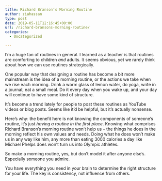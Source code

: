 ```yaml
---
title: Richard Branson’s Morning Routine
author: ziahassan
type: post
date: 2019-05-11T12:16:45+00:00
url: /richard-bransons-morning-routine/
categories:
  - Uncategorized

---
```

I&#8217;m a huge fan of routines in general. I learned as a teacher is that routines are comforting to children _and_ adults. It seems obvious, yet we rarely think about how we can use routines strategically. 

One popular way that designing a routine has become a bit more mainstream is the idea of a morning routine, or the actions we take when we rise each morning. Drink a warm glass of lemon water, do yoga, write in a journal, eat a small meal. Do it every day when you wake up, and your day will continue to have some kind of structure. 

It&#8217;s become a trend lately for people to post these routines as YouTube videos or blog posts. Seems like it&#8217;d be helpful, but it&#8217;s actually nonsense. 

Here&#8217;s why: the benefit here is not knowing the components of someone&#8217;s routine, it&#8217;s just _having a routine in the first place_. Knowing what comprises Richard Branson’s morning routine won&#8217;t help us &#8211; the things he does in the morning reflect his own values and needs. Doing what he does won&#8217;t make us in any way like him, any more than eating 3000 calories a day like Michael Phelps does won&#8217;t turn us into Olympic athletes. 

So make a morning routine, yes, but don&#8217;t model it after anyone else&#8217;s. Especially someone you admire. 

You have everything you need in your brain to determine the right structure for your life. The key is consistency, not influence from others.